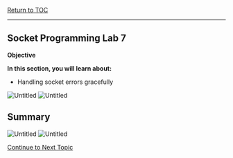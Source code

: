 <a href="https://github.com/CyberTrainingUSAF/04-IDE-s-and-Algorithms-Pt.-1/blob/master/00-Table-of-Contents.md" rel="Return to TOC"> Return to TOC </a>

---

## Socket Programming Lab 7

**Objective**

**In this section, you will learn about:**
* Handling socket errors gracefully

![Untitled](https://user-images.githubusercontent.com/47218652/60993650-7ccd1800-a314-11e9-8cad-4a79f8533580.png)
![Untitled](https://user-images.githubusercontent.com/47218652/60993705-9a9a7d00-a314-11e9-8f99-e7808ce1d7df.png)

## Summary

![Untitled](https://user-images.githubusercontent.com/47218652/60993777-bdc52c80-a314-11e9-9c38-55c6648f4d43.png)
![Untitled](https://user-images.githubusercontent.com/47218652/60993823-d46b8380-a314-11e9-9f04-f6fc181af0d1.png)

<a href="https://github.com/Bpmhome/Socket-Programming/blob/master/Socket%20Programming%20Lab8.md" > Continue to Next Topic </a>
